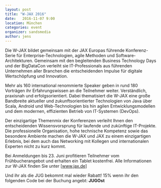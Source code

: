 ```yaml
---
layout: post
title: "W-JAX 2016"
date:   2016-11-07 9:00
location: München
categories: event
organizer: sandsmedia
author: jens
---
```


Die W-JAX bildet gemeinsam mit der JAX Europas führende Konferenz-Serie für Enterprise-Technologien,
agile Methoden und Software-Architekturen. Gemeinsam mit den begleitenden Business Technology Days und der BigDataCon
verleiht sie IT-Professionals aus führenden Unternehmen aller Branchen die entscheidenden Impulse für digitale
Wertschöpfung und Innovation.

Mehr als 160 international renommierte Speaker geben in rund 180 Vorträgen ihr Erfahrungswissen an die Teilnehmer
weiter. Verständlich, praxisnah und erfolgsorientiert. Dabei thematisiert die W-JAX eine große Bandbreite aktueller
und zukunftsorientierter Technologien von Java über Scala, Android und Web-Technologien bis hin agilen
Entwicklungsmodellen und dem modernen, effizienten Betrieb von IT-Systemen (DevOps).

Der einzigartige Themenmix der Konferenzen verleiht Ihnen den entscheidenden Wissensvorsprung für laufende und
zukünftige IT-Projekte. Die professionelle Organisation, hohe technische Kompetenz sowie das besondere Ambiente
machen die W-JAX und JAX zu einem einzigartigen Erlebnis, bei dem auch das Networking mit Kollegen und
internationalen Experten nicht zu kurz kommt.

Bei Anmeldungen bis 23. Juni profitieren Teilnehmer vom Frühbucherangebot und erhalten ein Tablet kostenfrei.
Alle Informationen zur W-JAX finden Sie unter [www.jax.de]


Und ihr als die JUG bekommt mal wieder Rabatt! 15% wenn ihr den folgenden Code bei der Buchung angebt: **JUGOst**
